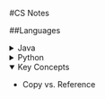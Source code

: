 #CS Notes

##Languages

<details>
	<summary>Java</summary>

- [Basic Info](./Topics/java_basics.md)
- [OOP](./Topics/oop.md)

</details>
<details>
	<summary>Python</summary>

- WIP

</details>
<details open>
	<summary>Key Concepts</summary>

- Copy vs. Reference

</details>